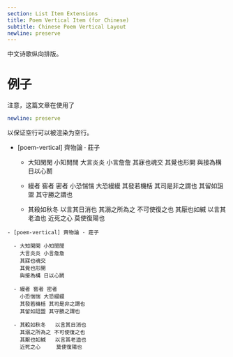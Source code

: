 ```yaml
---
section: List Item Extensions
title: Poem Vertical Item (for Chinese)
subtitle: Chinese Poem Vertical Layout
newline: preserve
---
```


中文诗歌纵向排版。

# 例子

注意，这篇文章在使用了

``` yaml
newline: preserve
```

以保证空行可以被渲染为空行。

- [poem-vertical] 齊物論 · 莊子

  - 大知閑閑 小知閒閒
    大言炎炎 小言詹詹
    其寐也魂交
    其覺也形開
    與接為構 日以心鬭

  - 縵者 窖者 密者
    小恐惴惴 大恐縵縵
    其發若機栝 其司是非之謂也
    其留如詛盟 其守勝之謂也

  - 其殺如秋冬   以言其日消也
    其溺之所為之 不可使復之也
    其厭也如緘   以言其老洫也
    近死之心     莫使復陽也

``` plaintext
- [poem-vertical] 齊物論 · 莊子

  - 大知閑閑 小知閒閒
    大言炎炎 小言詹詹
    其寐也魂交
    其覺也形開
    與接為構 日以心鬭

  - 縵者 窖者 密者
    小恐惴惴 大恐縵縵
    其發若機栝 其司是非之謂也
    其留如詛盟 其守勝之謂也

  - 其殺如秋冬   以言其日消也
    其溺之所為之 不可使復之也
    其厭也如緘   以言其老洫也
    近死之心     莫使復陽也
```
